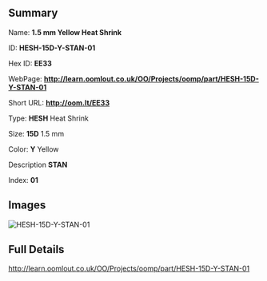 

## Summary
 
Name: __1.5 mm Yellow Heat Shrink__

ID: __HESH-15D-Y-STAN-01__

Hex ID: __EE33__

WebPage: __http://learn.oomlout.co.uk/OO/Projects/oomp/part/HESH-15D-Y-STAN-01__

Short URL: __http://oom.lt/EE33__


Type: __HESH__ Heat Shrink 

Size: __15D__ 1.5 mm 

Color: __Y__ Yellow 

Description __STAN__  

Index: __01__


## Images
![HESH-15D-Y-STAN-01](http://oomlout.com/oomp-gen/parts/HESH-15D-Y-STAN-01/HESH-15D-Y-STAN-01_420.jpg)



## Full Details

 http://learn.oomlout.co.uk/OO/Projects/oomp/part/HESH-15D-Y-STAN-01














